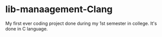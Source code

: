 # lib-manaagement-Clang
My first ever coding project done during my 1st semester in college. It's done in C language.
